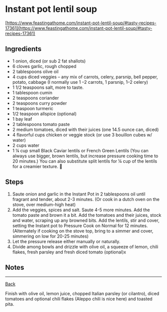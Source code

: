 # Instant pot lentil soup
[https://www.feastingathome.com/instant-pot-lentil-soup/#tasty-recipes-17361](https://www.feastingathome.com/instant-pot-lentil-soup/#tasty-recipes-17361)

## Ingredients

- 1 onion, diced (or sub 2 fat shallots)
- 6  cloves garlic, rough chopped
- 2 tablespoons olive oil
- 4 cups diced veggies – any mix of carrots, celery, parsnip, bell pepper, potato, cabbage (I normally use 1 –2 carrots, 1 parsnip, 1–2 celery)
- 1 1/2  teaspoons salt, more to taste.
- 1 tablespoon cumin
- 2 teaspoons coriander
- 2 teaspoons curry powder
- 1 teaspoon turmeric
- 1/2 teaspoon allspice (optional)
- 1 bay leaf
- 2 tablespoons tomato paste
- 2 medium tomatoes, diced with their juices (one 14.5 ounce can, diced)
- 4 flavorful cups chicken or veggie stock (or use 3 bouillon cubes w/ water)
- 2 cups water
- 1 ¼ cup small Black Caviar lentils or French Green Lentils (You can always use bigger, brown lentils, but increase pressure cooking time to 20 minutes.) You can also substitute split lentils for ¼ cup of the lentils for a creamier texture.  🙂

## Steps

1. Saute onion and garlic in the Instant Pot in 2 tablespoons oil until fragrant and tender, about 2-3 minutes.  (Or cook in a dutch oven on the stove, over medium-high heat)
2. Add the veggies, spices and salt. Saute 4-5 more minutes. Add the tomato paste and brown it a bit. Add the tomatoes and their juices, stock and water, scraping up any browned bits. Add the lentils, stir and cover, setting the Instant pot to Pressure Cook on Normal for 12 minutes. (Alternately if cooking on the stove top, bring to a simmer and cover, simmering on low for 20-25 minutes)
3. Let the pressure release either manually or naturally.
4. Divide among bowls and drizzle with olive oil, a squeeze of lemon, chili flakes, fresh parsley and fresh diced tomato (optional)x

## Notes


---
[Back](../readme.md)

Finish with olive oil, lemon juice, chopped Italian parsley (or cilantro), diced tomatoes and optional chili flakes (Aleppo chili is nice here) and toasted pita.

